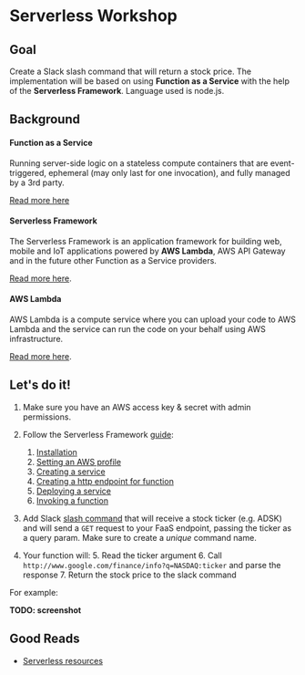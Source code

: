 # Serverless Workshop

## Goal
Create a Slack slash command that will return a stock price. The implementation will be based on using **Function as a Service** with the help of the **Serverless Framework**. Language used is node.js.

## Background 
#### Function as a Service
Running server-side logic on a stateless compute containers that are event-triggered, ephemeral (may only last for one invocation), and fully managed by a 3rd party. 

[Read more here](http://martinfowler.com/articles/serverless.html)

#### Serverless Framework
The Serverless Framework is an application framework for building web, mobile and IoT applications powered by **AWS Lambda**, AWS API Gateway and in the future other Function as a Service providers. 

[Read more here](https://github.com/serverless/serverless).

#### AWS Lambda
AWS Lambda is a compute service where you can upload your code to AWS Lambda and the service can run the code on your behalf using AWS infrastructure.

[Read more here](https://aws.amazon.com/lambda/).

## Let's do it!
1. Make sure you have an AWS access key & secret with admin permissions.
2. Follow the Serverless Framework [guide](https://github.com/serverless/serverless/tree/v1.0/docs/guide):
	1. [Installation](https://github.com/serverless/serverless/blob/v1.0/docs/guide/installation.md)
	2. [Setting an AWS profile](https://github.com/serverless/serverless/blob/v1.0/docs/guide/provider-account-setup.md#setting-a-default-aws-profile)
	3. [Creating a service](https://github.com/serverless/serverless/blob/v1.0/docs/guide/creating-a-service.md)
	4. [Creating a http endpoint for function](https://github.com/serverless/serverless/blob/v1.0/docs/guide/overview-of-event-sources.md#http-endpoint)
	5. [Deploying a service](https://github.com/serverless/serverless/blob/v1.0/docs/guide/deploying-a-service.md)
	6. [Invoking a function](https://github.com/serverless/serverless/blob/v1.0/docs/guide/invoking-a-function.md)

3. Add Slack [slash command](https://api.slack.com/slash-commands) that will receive a stock ticker (e.g. ADSK) and will send a `GET` request to your FaaS endpoint, passing the ticker as a query param. Make sure to create a *unique* command name.
4. Your function will: 
	5. Read the ticker argument
	6. Call `http://www.google.com/finance/info?q=NASDAQ:ticker` and parse the response
	7. Return the stock price to the slack command

For example:

**TODO: screenshot**

## Good Reads
- [Serverless resources](https://github.com/bennybauer/Serverless-Resources)

